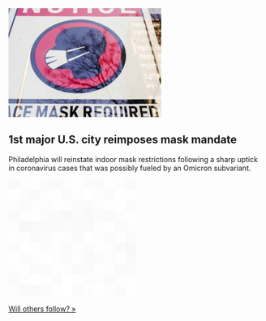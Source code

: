 
![1st major U.S. city reimposes mask mandate](./20220412055901.png)
## 1st major U.S. city reimposes mask mandate

Philadelphia will reinstate indoor mask restrictions following a sharp uptick in coronavirus cases that was possibly fueled by an Omicron subvariant.

![pic](../square_bg.png)

[Will others follow?  »](https://www.yahoo.com/news/philadelphia-restore-indoor-mask-mandate-183058603.html)
